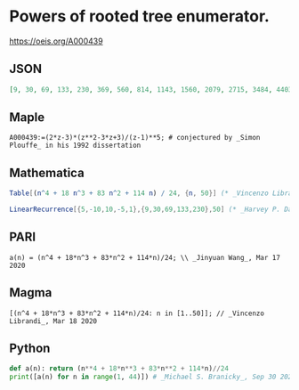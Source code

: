 # Powers of rooted tree enumerator\.
https://oeis.org/A000439
## JSON
```JSON
[9, 30, 69, 133, 230, 369, 560, 814, 1143, 1560, 2079, 2715, 3484, 4403, 5490, 6764, 8245, 9954, 11913, 14145, 16674, 19525, 22724, 26298, 30275, 34684, 39555, 44919, 50808, 57255, 64294, 71960, 80289, 89318, 99085, 109629, 120990, 133209, 146328, 160390, 175439, 191520, 208679]
```
## Maple
```Maple
A000439:=(2*z-3)*(z**2-3*z+3)/(z-1)**5; # conjectured by _Simon Plouffe_ in his 1992 dissertation
```
## Mathematica
```Mathematica
Table[(n^4 + 18 n^3 + 83 n^2 + 114 n) / 24, {n, 50}] (* _Vincenzo Librandi_, Mar 18 2020 *)
```
```Mathematica
LinearRecurrence[{5,-10,10,-5,1},{9,30,69,133,230},50] (* _Harvey P. Dale_, May 15 2023 *)
```
## PARI
```PARI
a(n) = (n^4 + 18*n^3 + 83*n^2 + 114*n)/24; \\ _Jinyuan Wang_, Mar 17 2020
```
## Magma
```Magma
[(n^4 + 18*n^3 + 83*n^2 + 114*n)/24: n in [1..50]]; // _Vincenzo Librandi_, Mar 18 2020
```
## Python
```Python
def a(n): return (n**4 + 18*n**3 + 83*n**2 + 114*n)//24
print([a(n) for n in range(1, 44)]) # _Michael S. Branicky_, Sep 30 2021
```
